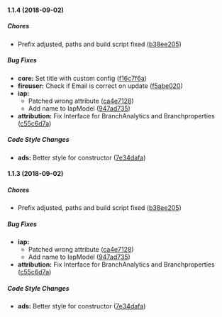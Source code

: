 #### 1.1.4 (2018-09-02)

##### Chores

*  Prefix adjusted, paths and build script fixed ([b38ee205](https://github.com/paulstelzer/innomobile-library/commit/b38ee205ca7edcd4d2edb3ccbeaad050467d2306))

##### Bug Fixes

* **core:**  Set title with custom config ([f16c7f6a](https://github.com/paulstelzer/innomobile-library/commit/f16c7f6adba4078a3506ef877288be80acbf9f69))
* **fireuser:**  Check if Email is correct on update ([f5abe020](https://github.com/paulstelzer/innomobile-library/commit/f5abe02058e3dfedd6fbaa617474f4e974d2b2ab))
* **iap:**
  *  Patched wrong attribute ([ca4e7128](https://github.com/paulstelzer/innomobile-library/commit/ca4e7128e4936cafdb62358e395e438ca80e3926))
  *  Add name to IapModel ([947ad735](https://github.com/paulstelzer/innomobile-library/commit/947ad7355e44c0245839aa5fabf69c58fb55e91b))
* **attribution:**  Fix Interface for BranchAnalytics and Branchproperties ([c55c6d7a](https://github.com/paulstelzer/innomobile-library/commit/c55c6d7a49768d80cd31c2f96239b4603ce106e8))

##### Code Style Changes

* **ads:**  Better style for constructor ([7e34dafa](https://github.com/paulstelzer/innomobile-library/commit/7e34dafaab625de2bb9e239e3292aa375ee85e9a))

#### 1.1.3 (2018-09-02)

##### Chores

*  Prefix adjusted, paths and build script fixed ([b38ee205](https://github.com/paulstelzer/innomobile-library/commit/b38ee205ca7edcd4d2edb3ccbeaad050467d2306))

##### Bug Fixes

* **iap:**
  *  Patched wrong attribute ([ca4e7128](https://github.com/paulstelzer/innomobile-library/commit/ca4e7128e4936cafdb62358e395e438ca80e3926))
  *  Add name to IapModel ([947ad735](https://github.com/paulstelzer/innomobile-library/commit/947ad7355e44c0245839aa5fabf69c58fb55e91b))
* **attribution:**  Fix Interface for BranchAnalytics and Branchproperties ([c55c6d7a](https://github.com/paulstelzer/innomobile-library/commit/c55c6d7a49768d80cd31c2f96239b4603ce106e8))

##### Code Style Changes

* **ads:**  Better style for constructor ([7e34dafa](https://github.com/paulstelzer/innomobile-library/commit/7e34dafaab625de2bb9e239e3292aa375ee85e9a))


